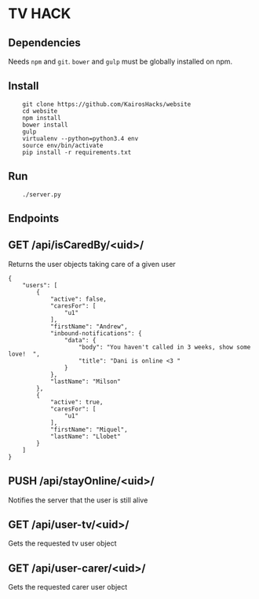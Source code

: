 # TV HACK

Dependencies
---

Needs `npm` and `git`. `bower` and `gulp` must be globally installed on npm.

Install
---
```
    git clone https://github.com/KairosHacks/website
    cd website
    npm install
    bower install
    gulp
    virtualenv --python=python3.4 env
    source env/bin/activate
    pip install -r requirements.txt
```

Run
---
```
    ./server.py
```        

Endpoints
---

## GET /api/isCaredBy/&lt;uid&gt;/
Returns the user objects taking care of a given user
```
{
    "users": [
        {
            "active": false,
            "caresFor": [
                "u1"
            ],
            "firstName": "Andrew",
            "inbound-notifications": {
                "data": {
                    "body": "You haven't called in 3 weeks, show some love!  ",
                    "title": "Dani is online <3 "
                }
            },
            "lastName": "Milson"
        },
        {
            "active": true,
            "caresFor": [
                "u1"
            ],
            "firstName": "Miquel",
            "lastName": "Llobet"
        }
    ]
}
```

## PUSH /api/stayOnline/&lt;uid&gt;/
Notifies the server that the user is still alive

## GET /api/user-tv/&lt;uid&gt;/
Gets the requested tv user object

## GET /api/user-carer/&lt;uid&gt;/
Gets the requested carer user object
